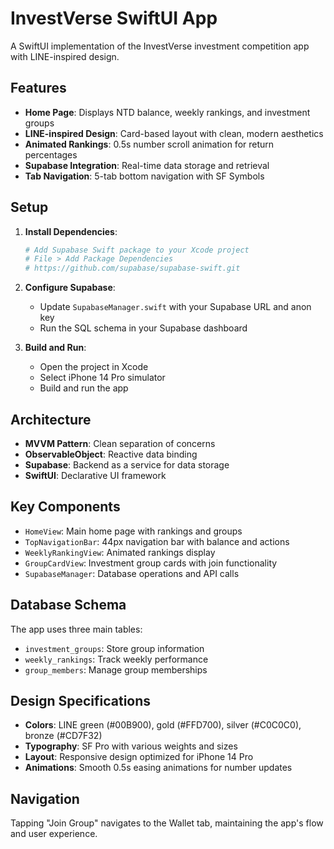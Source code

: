 # InvestVerse SwiftUI App

A SwiftUI implementation of the InvestVerse investment competition app with LINE-inspired design.

## Features

- **Home Page**: Displays NTD balance, weekly rankings, and investment groups
- **LINE-inspired Design**: Card-based layout with clean, modern aesthetics
- **Animated Rankings**: 0.5s number scroll animation for return percentages
- **Supabase Integration**: Real-time data storage and retrieval
- **Tab Navigation**: 5-tab bottom navigation with SF Symbols

## Setup

1. **Install Dependencies**:
   ```bash
   # Add Supabase Swift package to your Xcode project
   # File > Add Package Dependencies
   # https://github.com/supabase/supabase-swift.git
   ```

2. **Configure Supabase**:
   - Update `SupabaseManager.swift` with your Supabase URL and anon key
   - Run the SQL schema in your Supabase dashboard

3. **Build and Run**:
   - Open the project in Xcode
   - Select iPhone 14 Pro simulator
   - Build and run the app

## Architecture

- **MVVM Pattern**: Clean separation of concerns
- **ObservableObject**: Reactive data binding
- **Supabase**: Backend as a service for data storage
- **SwiftUI**: Declarative UI framework

## Key Components

- `HomeView`: Main home page with rankings and groups
- `TopNavigationBar`: 44px navigation bar with balance and actions
- `WeeklyRankingView`: Animated rankings display
- `GroupCardView`: Investment group cards with join functionality
- `SupabaseManager`: Database operations and API calls

## Database Schema

The app uses three main tables:
- `investment_groups`: Store group information
- `weekly_rankings`: Track weekly performance
- `group_members`: Manage group memberships

## Design Specifications

- **Colors**: LINE green (#00B900), gold (#FFD700), silver (#C0C0C0), bronze (#CD7F32)
- **Typography**: SF Pro with various weights and sizes
- **Layout**: Responsive design optimized for iPhone 14 Pro
- **Animations**: Smooth 0.5s easing animations for number updates

## Navigation

Tapping "Join Group" navigates to the Wallet tab, maintaining the app's flow and user experience.